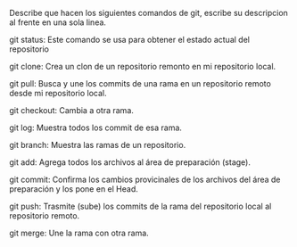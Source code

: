 Describe que hacen los siguientes comandos de git, escribe su descripcion al frente en una sola linea.

git status: Este comando se usa para obtener el estado actual del repositorio

git clone: Crea un clon de un repositorio remonto en mi repositorio local.

git pull: Busca y une los commits de una rama en un repositorio remoto desde mi repositorio local.

git checkout: Cambia a otra rama.

git log: Muestra todos los commit de esa rama.

git branch: Muestra las ramas de un repositorio.

git add: Agrega todos los archivos al área de preparación (stage).

git commit: Confirma los cambios provicinales de los archivos del área de preparación y los pone en el Head.

git push: Trasmite (sube) los commits de la rama del repositorio local al repositorio remoto.

git merge: Une la rama con otra rama.

